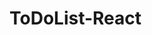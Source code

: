 # ToDoList-React

<!-- 

    FAZER UMA TODO LIST QUE APRESENTE :

    []ADCIONAR TAREFAS
    []MARCAR COMO CONCLUÍDA A TAREFA, AO MARCAR ELA FICA RISCADA
    []EXCLUIR TAREFA 
    []EDITAR TAREFA 

    []FILTRAR TAREFA (POR CONCLUÍDAS E NÃO CONCLUÍDAS)
    []PESQUISAR TAREFAS PELO NOME QUE VOCÊ DEU

 -->